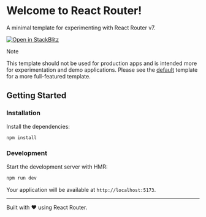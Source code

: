 # Welcome to React Router!

A minimal template for experimenting with React Router v7.

[![Open in StackBlitz](https://developer.stackblitz.com/img/open_in_stackblitz.svg)](https://stackblitz.com/github/remix-run/react-router-templates/tree/main/minimal)

> [!NOTE]
> This template should not be used for production apps and is intended more for experimentation and demo applications. Please see the [default](https://github.com/remix-run/react-router-templates/tree/main/default) template for a more full-featured template.

## Getting Started

### Installation

Install the dependencies:

```bash
npm install
```

### Development

Start the development server with HMR:

```bash
npm run dev
```

Your application will be available at `http://localhost:5173`.

---

Built with ❤️ using React Router.
